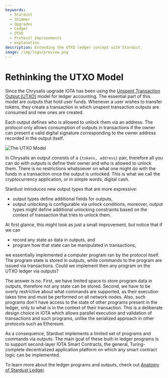 ```yaml
---
keywords:
  - Stardust
  - Shimmer
  - Upgrades
  - Ledger
  - UTXO
  - Protocol Improvements
  - explanation
description: Extending the UTXO ledger concept with Stardust.
image: /img/logo/preview.png
---
```


# Rethinking the UTXO Model

Since the Chrysalis upgrade IOTA has been using the [Unspent Transaction Output (UTXO)](https://en.wikipedia.org/wiki/Unspent_transaction_output)
model for ledger accounting. The essential part of this model are outputs that hold user funds. Whenever a user wishes
to transfer tokens, they create a transaction in which unspent transaction outputs are consumed and new ones are created.

Each output defines who is allowed to unlock them via an address. The protocol only allows consumption of outputs in
transactions if the owner can present a valid digital signature corresponding to the owner address recorded in the output
itself.

![The UTXO Model](/img/stardust_explanations/what-is-stardust/rethinking-utxo/utxo.svg)

In Chrysalis an output consists of a `{tokens, address}` pair, therefore all you can do with outputs is define their
owner and who is allowed to unlock them. There is no restrictions whatsoever on what one might do with the funds in
a transaction once the output is unlocked. This is what we call the cryptocurrency application, or in simple words,
digital cash.

Stardust introduces new output types that are more expressive:

- output types define additional fields for outputs,
- output unlocking is configurable via unlock conditions, moreover, output types might define additional unlocking constraints based on the context of transaction that tries to unlock them.

At first glance, this might look as just a small improvement, but notice that if we can

- record any state as data in outputs, and
- program how that state can be manipulated in transactions,

we essentially implemented a computer program ran by the protocol itself. The program state is stored in outputs, while
commands to the program are issued via transactions. Could we implement then any program on the UTXO ledger via outputs?

The answer is no. First, we have limited space to store program data in outputs, therefore not any state can be stored.
Second, we have to be overly restrictive about what commands are supported, as their execution takes time and must be
performed on all network nodes. Also, such programs don't have access to the state of other programs present in the
ledger, only to what is in the context of their transaction. This is a deliberate design choice in IOTA which
allows parallel execution and validation of transactions and such programs, unlike the serialized approach in other
protocols such as Ethereum.

As a consequence, Stardust implements a limited set of programs and commands via outputs. The main goal of these
built-in ledger programs is to support second-layer IOTA Smart Contracts, the general, Turing-complete decentralized
application platform on which any smart contract logic can be implemented.

To learn more about the ledger programs and outputs, check out [Anatomy of Stardust Ledger](../../how-tos/introduction.md).
